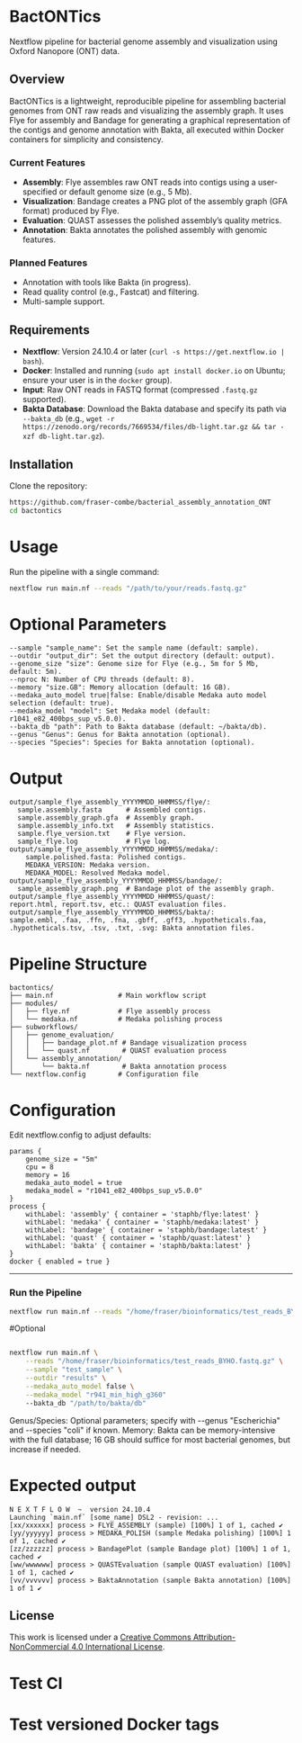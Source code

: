 # BactONTics
Nextflow pipeline for bacterial genome assembly and visualization using Oxford Nanopore (ONT) data.

## Overview
BactONTics is a lightweight, reproducible pipeline for assembling bacterial genomes from ONT raw reads and visualizing the assembly graph. It uses Flye for assembly and Bandage for generating a graphical representation of the contigs and genome annotation with Bakta, all executed within Docker containers for simplicity and consistency.

### Current Features
- **Assembly**: Flye assembles raw ONT reads into contigs using a user-specified or default genome size (e.g., 5 Mb).
- **Visualization**: Bandage creates a PNG plot of the assembly graph (GFA format) produced by Flye.
- **Evaluation**: QUAST assesses the polished assembly’s quality metrics.
- **Annotation**: Bakta annotates the polished assembly with genomic features.

### Planned Features
- Annotation with tools like Bakta (in progress).
- Read quality control (e.g., Fastcat) and filtering.
- Multi-sample support.

## Requirements
- **Nextflow**: Version 24.10.4 or later (`curl -s https://get.nextflow.io | bash`).
- **Docker**: Installed and running (`sudo apt install docker.io` on Ubuntu; ensure your user is in the `docker` group).
- **Input**: Raw ONT reads in FASTQ format (compressed `.fastq.gz` supported).
- **Bakta Database**: Download the Bakta database and specify its path via `--bakta_db` (e.g., `wget -r https://zenodo.org/records/7669534/files/db-light.tar.gz && tar -xzf db-light.tar.gz`).

## Installation
Clone the repository:
```bash
https://github.com/fraser-combe/bacterial_assembly_annotation_ONT
cd bactontics
```

# Usage

Run the pipeline with a single command:

```bash
nextflow run main.nf --reads "/path/to/your/reads.fastq.gz"
```

# Optional Parameters

```
--sample "sample_name": Set the sample name (default: sample).
--outdir "output_dir": Set the output directory (default: output).
--genome_size "size": Genome size for Flye (e.g., 5m for 5 Mb, default: 5m).
--nproc N: Number of CPU threads (default: 8).
--memory "size.GB": Memory allocation (default: 16 GB).
--medaka_auto_model true|false: Enable/disable Medaka auto model selection (default: true).
--medaka_model "model": Set Medaka model (default: r1041_e82_400bps_sup_v5.0.0).
--bakta_db "path": Path to Bakta database (default: ~/bakta/db).
--genus "Genus": Genus for Bakta annotation (optional).
--species "Species": Species for Bakta annotation (optional).
```

# Output

```
output/sample_flye_assembly_YYYYMMDD_HHMMSS/flye/:
  sample.assembly.fasta      # Assembled contigs.
  sample.assembly_graph.gfa  # Assembly graph.
  sample.assembly_info.txt   # Assembly statistics.
  sample.flye_version.txt    # Flye version.
  sample_flye.log            # Flye log.
output/sample_flye_assembly_YYYYMMDD_HHMMSS/medaka/:
    sample.polished.fasta: Polished contigs.
    MEDAKA_VERSION: Medaka version.
    MEDAKA_MODEL: Resolved Medaka model.
output/sample_flye_assembly_YYYYMMDD_HHMMSS/bandage/:
  sample_assembly_graph.png  # Bandage plot of the assembly graph.
output/sample_flye_assembly_YYYYMMDD_HHMMSS/quast/:
report.html, report.tsv, etc.: QUAST evaluation files.
output/sample_flye_assembly_YYYYMMDD_HHMMSS/bakta/:
sample.embl, .faa, .ffn, .fna, .gbff, .gff3, .hypotheticals.faa, .hypotheticals.tsv, .tsv, .txt, .svg: Bakta annotation files.
```

# Pipeline Structure

```
bactontics/
├── main.nf                # Main workflow script
├── modules/
│   ├── flye.nf            # Flye assembly process
│   └── medaka.nf          # Medaka polishing process
├── subworkflows/
│   ├── genome_evaluation/
│   │   ├── bandage_plot.nf # Bandage visualization process
│   │   └── quast.nf        # QUAST evaluation process
│   └── assembly_annotation/
│       └── bakta.nf        # Bakta annotation process
└── nextflow.config        # Configuration file
```

# Configuration

Edit nextflow.config to adjust defaults:

```
params {
    genome_size = "5m"
    cpu = 8
    memory = 16
    medaka_auto_model = true
    medaka_model = "r1041_e82_400bps_sup_v5.0.0"
}
process {
    withLabel: 'assembly' { container = 'staphb/flye:latest' }
    withLabel: 'medaka' { container = 'staphb/medaka:latest' }
    withLabel: 'bandage' { container = 'staphb/bandage:latest' }
    withLabel: 'quast' { container = 'staphb/quast:latest' }
    withLabel: 'bakta' { container = 'staphb/bakta:latest' }
}
docker { enabled = true }

```


---

### Run the Pipeline

```bash
nextflow run main.nf --reads "/home/fraser/bioinformatics/test_reads_BYHO.fastq.gz"
```

#Optional

```bash

nextflow run main.nf \
    --reads "/home/fraser/bioinformatics/test_reads_BYHO.fastq.gz" \
    --sample "test_sample" \
    --outdir "results" \
    --medaka_auto_model false \
    --medaka_model "r941_min_high_g360"
    --bakta_db "/path/to/bakta/db"
```
  
Genus/Species: Optional parameters; specify with --genus "Escherichia" and --species "coli" if known.
Memory: Bakta can be memory-intensive with the full database; 16 GB should suffice for most bacterial genomes, but increase if needed.

# Expected output

```
N E X T F L O W  ~  version 24.10.4
Launching `main.nf` [some_name] DSL2 - revision: ...
[xx/xxxxxx] process > FLYE_ASSEMBLY (sample) [100%] 1 of 1, cached ✔
[yy/yyyyyy] process > MEDAKA_POLISH (sample Medaka polishing) [100%] 1 of 1, cached ✔
[zz/zzzzzz] process > BandagePlot (sample Bandage plot) [100%] 1 of 1, cached ✔
[ww/wwwwww] process > QUASTEvaluation (sample QUAST evaluation) [100%] 1 of 1, cached ✔
[vv/vvvvvv] process > BaktaAnnotation (sample Bakta annotation) [100%] 1 of 1 ✔
```

## License
This work is licensed under a [Creative Commons Attribution-NonCommercial 4.0 International License](https://creativecommons.org/licenses/by-nc/4.0/).

# Test CI
# Test versioned Docker tags
